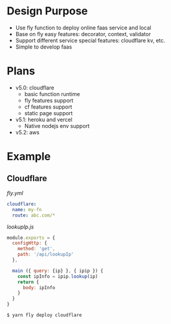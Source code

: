 # Design Purpose

- Use fly function to deploy online faas service and local
- Base on fly easy features: decorator, context, validator
- Support different service special features: cloudflare kv, etc.
- Simple to develop faas

# Plans

- v5.0: cloudflare
  - basic function runtime
  - fly features support
  - cf features support
  - static page support
- v5.1: heroku and vercel
  - Native nodejs env support
- v5.2: aws

# Example

## Cloudflare

*fly.yml*

```yaml
cloudflare:
  name: my-fn
  route: abc.com/*
```

*lookupIp.js*

```js
module.exports = {
  configHttp: {
    method: 'get',
    path: '/api/lookupIp'
  },

  main ({ query: {ip} }, { ipip }) {
    const ipInfo = ipip.lookup(ip)
    return {
      body: ipInfo
    }
  }
}
```

```bash
$ yarn fly deploy cloudflare
```
